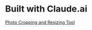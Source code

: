 # Built with Claude.ai

[Photo Cropping and Resizing Tool](https://claude.ai/chat/e73b6068-ee02-4a51-9816-d77035496c47)

